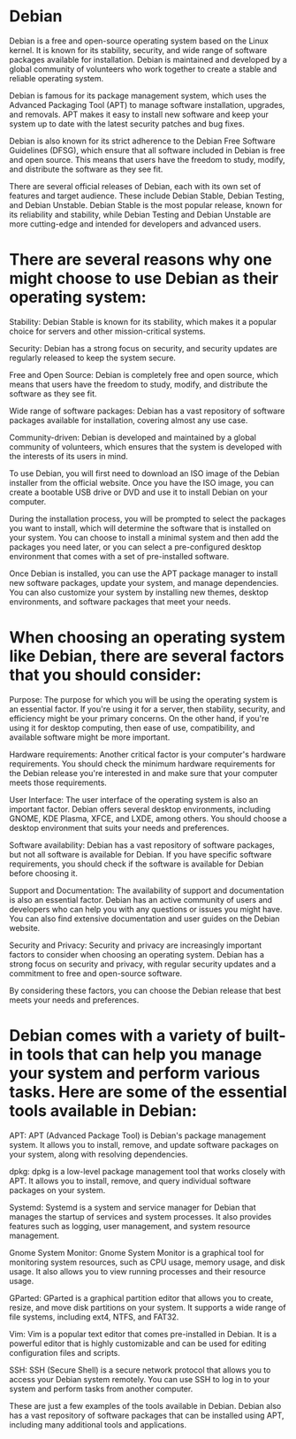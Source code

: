 # Debian

Debian is a free and open-source operating system based on the Linux kernel. It is known for its stability, security, and wide range of software packages available for installation. Debian is maintained and developed by a global community of volunteers who work together to create a stable and reliable operating system.

Debian is famous for its package management system, which uses the Advanced Packaging Tool (APT) to manage software installation, upgrades, and removals. APT makes it easy to install new software and keep your system up to date with the latest security patches and bug fixes.

Debian is also known for its strict adherence to the Debian Free Software Guidelines (DFSG), which ensure that all software included in Debian is free and open source. This means that users have the freedom to study, modify, and distribute the software as they see fit.

There are several official releases of Debian, each with its own set of features and target audience. These include Debian Stable, Debian Testing, and Debian Unstable. Debian Stable is the most popular release, known for its reliability and stability, while Debian Testing and Debian Unstable are more cutting-edge and intended for developers and advanced users.

# There are several reasons why one might choose to use Debian as their operating system:

Stability: Debian Stable is known for its stability, which makes it a popular choice for servers and other mission-critical systems.

Security: Debian has a strong focus on security, and security updates are regularly released to keep the system secure.

Free and Open Source: Debian is completely free and open source, which means that users have the freedom to study, modify, and distribute the software as they see fit.

Wide range of software packages: Debian has a vast repository of software packages available for installation, covering almost any use case.

Community-driven: Debian is developed and maintained by a global community of volunteers, which ensures that the system is developed with the interests of its users in mind.

To use Debian, you will first need to download an ISO image of the Debian installer from the official website. Once you have the ISO image, you can create a bootable USB drive or DVD and use it to install Debian on your computer.

During the installation process, you will be prompted to select the packages you want to install, which will determine the software that is installed on your system. You can choose to install a minimal system and then add the packages you need later, or you can select a pre-configured desktop environment that comes with a set of pre-installed software.

Once Debian is installed, you can use the APT package manager to install new software packages, update your system, and manage dependencies. You can also customize your system by installing new themes, desktop environments, and software packages that meet your needs.

# When choosing an operating system like Debian, there are several factors that you should consider:

Purpose: The purpose for which you will be using the operating system is an essential factor. If you're using it for a server, then stability, security, and efficiency might be your primary concerns. On the other hand, if you're using it for desktop computing, then ease of use, compatibility, and available software might be more important.

Hardware requirements: Another critical factor is your computer's hardware requirements. You should check the minimum hardware requirements for the Debian release you're interested in and make sure that your computer meets those requirements.

User Interface: The user interface of the operating system is also an important factor. Debian offers several desktop environments, including GNOME, KDE Plasma, XFCE, and LXDE, among others. You should choose a desktop environment that suits your needs and preferences.

Software availability: Debian has a vast repository of software packages, but not all software is available for Debian. If you have specific software requirements, you should check if the software is available for Debian before choosing it.

Support and Documentation: The availability of support and documentation is also an essential factor. Debian has an active community of users and developers who can help you with any questions or issues you might have. You can also find extensive documentation and user guides on the Debian website.

Security and Privacy: Security and privacy are increasingly important factors to consider when choosing an operating system. Debian has a strong focus on security and privacy, with regular security updates and a commitment to free and open-source software.

By considering these factors, you can choose the Debian release that best meets your needs and preferences.

# Debian comes with a variety of built-in tools that can help you manage your system and perform various tasks. Here are some of the essential tools available in Debian:

APT: APT (Advanced Package Tool) is Debian's package management system. It allows you to install, remove, and update software packages on your system, along with resolving dependencies.

dpkg: dpkg is a low-level package management tool that works closely with APT. It allows you to install, remove, and query individual software packages on your system.

Systemd: Systemd is a system and service manager for Debian that manages the startup of services and system processes. It also provides features such as logging, user management, and system resource management.

Gnome System Monitor: Gnome System Monitor is a graphical tool for monitoring system resources, such as CPU usage, memory usage, and disk usage. It also allows you to view running processes and their resource usage.

GParted: GParted is a graphical partition editor that allows you to create, resize, and move disk partitions on your system. It supports a wide range of file systems, including ext4, NTFS, and FAT32.

Vim: Vim is a popular text editor that comes pre-installed in Debian. It is a powerful editor that is highly customizable and can be used for editing configuration files and scripts.

SSH: SSH (Secure Shell) is a secure network protocol that allows you to access your Debian system remotely. You can use SSH to log in to your system and perform tasks from another computer.

These are just a few examples of the tools available in Debian. Debian also has a vast repository of software packages that can be installed using APT, including many additional tools and applications.

